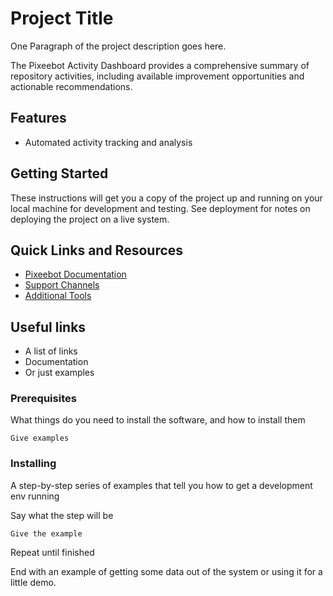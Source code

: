 # Project Title

One Paragraph of the project description goes here.

The Pixeebot Activity Dashboard provides a comprehensive summary of repository activities, including available improvement opportunities and actionable recommendations.

## Features
- Automated activity tracking and analysis

## Getting Started

These instructions will get you a copy of the project up and running on your local machine for development and testing. See deployment for notes on deploying the project on a live system.

## Quick Links and Resources
- [Pixeebot Documentation](https://example.com/pixeebot-docs)
- [Support Channels](https://example.com/support)
- [Additional Tools](https://example.com/tools)

## Useful links

- A list of links
- Documentation
- Or just examples

### Prerequisites

What things do you need to install the software, and how to install them

```
Give examples
```

### Installing

A step-by-step series of examples that tell you how to get a development env running

Say what the step will be

```
Give the example
```

Repeat until finished

End with an example of getting some data out of the system or using it for a little demo.
